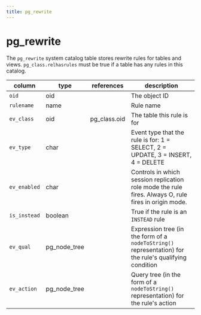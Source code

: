 ```yaml
---
title: pg_rewrite
---
```


# pg_rewrite

The `pg_rewrite` system catalog table stores rewrite rules for tables and views. `pg_class.relhasrules` must be true if a table has any rules in this catalog.

|column|type|references|description|
|------|----|----------|-----------|
|`oid`|oid| |The object ID|
|`rulename`|name||Rule name|
|`ev_class`|oid|pg_class.oid|The table this rule is for|
|`ev_type`|char||Event type that the rule is for: 1 = SELECT, 2 = UPDATE, 3 = INSERT, 4 = DELETE|
|`ev_enabled`|char||Controls in which session replication role mode the rule fires. Always O, rule fires in origin mode.|
|`is_instead`|boolean||True if the rule is an `INSTEAD` rule|
|`ev_qual`|pg_node_tree||Expression tree (in the form of a `nodeToString()` representation) for the rule's qualifying condition|
|`ev_action`|pg_node_tree||Query tree (in the form of a `nodeToString()` representation) for the rule's action|
